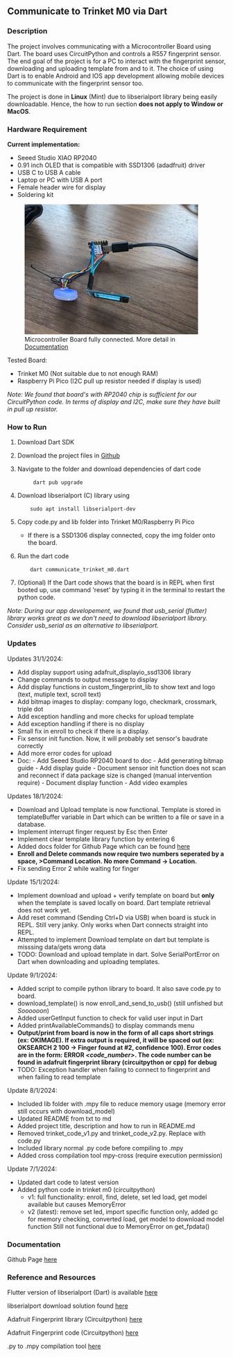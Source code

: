 ## **Communicate to Trinket M0 via Dart**

### Description

The project involves communicating with a Microcontroller Board using Dart. The board uses CircuitPython and controls a R557 fingerprint sensor. The end goal of the project is for a PC to interact with the fingerprint sensor, downloading and uploading template from and to it. The choice of using Dart is to enable Android and IOS app development allowing mobile devices to communicate with the fingerprint sensor too.

The project is done in **Linux** (Mint) due to libserialport library being easily downloadable. Hence, the how to run section **does not apply to Window or MacOS**.

### Hardware Requirement

**Current implementation:**

* Seeed Studio XIAO RP2040
* 0.91 inch OLED that is compatible with SSD1306 (adadfruit) driver
* USB C to USB A cable
* Laptop or PC with USB A port
* Female header wire for display
* Soldering kit

<figure>
    <img src="./finished_product.jpg" width="400" height="300"
         alt="product">
    <figcaption>Microcontroller Board fully connected. More detail in <a href="https://superstupidness.github.io/trinket_m0_communicate/pythondoc/">Documentation</a></figcaption>
    <p>
    </p>
</figure>

Tested Board:

* Trinket M0 (Not suitable due to not enough RAM)
* Raspberry Pi Pico (I2C pull up resistor needed if display is used)

*Note: We found that board's with RP2040 chip is sufficient for our CircuitPython code. In terms of display and I2C, make sure they have built in pull up resistor.*

### How to Run

1. Download Dart SDK
2. Download the project files in [Github](https://github.com/SuperStupidness/trinket_m0_communicate/tree/main)
3. Navigate to the folder and download dependencies of dart code

            dart pub upgrade

4.  Download libserialport (C) library using

            sudo apt install libserialport-dev

5.  Copy code.py and lib folder into Trinket M0/Raspberry Pi Pico

      * If there is a SSD1306 display connected, copy the img folder onto the board.

6.  Run the dart code

            dart communicate_trinket_m0.dart

7.  (Optional) If the Dart code shows that the board is in REPL when first booted up, use command 'reset' by typing it in the terminal to restart the python code.

*Note: During our app developement, we found that usb_serial (flutter) library works great as we don't need to download libserialport library. Consider usb_serial as an alternative to libserialport.*

### Updates

Updates 31/1/2024:
- Add display support using adafruit_displayio_ssd1306 library
- Change commands to output message to display
- Add display functions in custom_fingerprint_lib to show text and logo (text, mutiple text, scroll text)
- Add bitmap images to display: company logo, checkmark, crossmark, triple dot
- Add exception handling and more checks for upload template
- Add exception handling if there is no display
- Small fix in enroll to check if there is a display.
- Fix sensor init function. Now, it will probably set sensor's baudrate correctly
- Add more error codes for upload
- Doc:
      - Add Seeed Studio RP2040 board to doc
      - Add generating bitmap guide
      - Add display guide
      - Document sensor init function does not scan and reconnect if data package size is changed (manual intervention require)
      - Document display function
      - Add video examples

Updates 18/1/2024:
- Download and Upload template is now functional. Template is stored in templateBuffer variable in Dart which can be written to a file or save in a database.
- Implement interrupt finger request by Esc then Enter
- Implement clear template library function by entering 6
- Added docs folder for Github Page which can be found [here](https://superstupidness.github.io/trinket_m0_communicate/)
- **Enroll and Delete commands now require two numbers seperated by a space, >Command Location. No more Command -> Location.**
- Fix sending Error 2 while waiting for finger

Update 15/1/2024:
- Implement download and upload + verify template on board but **only** when the template is saved locally on board. Dart template retrieval does not work yet.
- Add reset command (Sending Ctrl+D via USB) when board is stuck in REPL. Still very janky. Only works when Dart connects straight into REPL.
- Attempted to implement Download template on dart but template is misssing data/gets wrong data
- TODO: Download and upload template in dart. Solve SerialPortError on Dart when downloading and uploading templates.

Update 9/1/2024:
- Added script to compile python library to board. It also save code.py to board.
- download\_template() is now enroll\_and\_send\_to_usb() (still unfished but _Soooooon_)
- Added userGetInput function to check for valid user input in Dart
- Added printAvailableCommands() to display commands menu
- **Output/print from board is now in the form of all caps short strings (ex: OKIMAGE). If extra output is required, it will be spaced out (ex: OKSEARCH 2 100 -> Finger found at #2, confidence 100). Error codes are in the form: ERROR _\<code\_number\>_. The code number can be found in adafruit fingerprint library (circuitpython or cpp) for debug**
- TODO: Exception handler when failing to connect to fingerprint and when failing to read template

Update 8/1/2024:
- Included lib folder with .mpy file to reduce memory usage (memory error still occurs with download_model)
- Updated README from txt to md
- Added project title, description and how to run in README.md
- Removed trinket_code_v1.py and trinket_code_v2.py. Replace with code.py
- Included library normal .py code before compiling to .mpy
- Added cross compilation tool mpy-cross (require execution permission)

Update 7/1/2024:
- Updated dart code to latest version
- Added python code in trinket m0 (circuitpython)
    + v1: full functionality: enroll, find, delete, set led
          load, get model available but causes MemoryError
    + v2 (latest): remove set led, import specific function only, added gc for
          memory checking, converted load, get model to download model function
          Still not functional due to MemoryError on get_fpdata()

### Documentation

Github Page [here](https://superstupidness.github.io/trinket_m0_communicate/)

### Reference and Resources
Flutter version of libserialport (Dart) is available [here](https://pub.dev/packages/flutter_libserialport)

libserialport download solution found [here](https://stackoverflow.com/questions/73387868/libserial-is-not-detected-in-my-dart-programm)

Adafruit Fingerprint library (Circuitpython) [here](https://github.com/adafruit/Adafruit_CircuitPython_Fingerprint/blob/main/adafruit_fingerprint.py)

Adafruit Fingerprint code (Circuitpython) [here](https://learn.adafruit.com/adafruit-optical-fingerprint-sensor/circuitpython)

.py to .mpy compilation tool [here](https://learn.adafruit.com/welcome-to-circuitpython/frequently-asked-questions)


